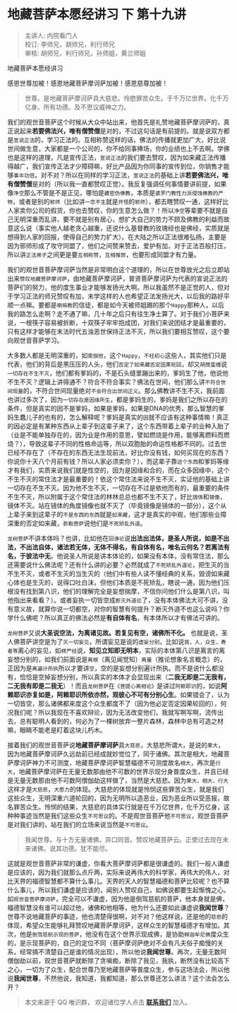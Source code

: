 # 地藏菩萨本愿经讲习 下 第十九讲

> 主讲人: 内院看门人 <br />
> 校订: 李师兄，胡师兄，利行师兄 <br />
> 审核: 胡师兄，利行师兄，孙师姐，黄兰师姐 <br />

地藏菩萨本愿经讲习

感恩世尊加被！感恩地藏菩萨摩诃萨加被！感恩慈尊加被！

> 世尊。是地藏菩萨摩诃萨具大慈悲。怜愍罪苦众生。于千万亿世界。化千万亿身。所有功德。及不思议威神之力。

我们的观世音菩萨这个时候从大众中站出来，他首先是礼赞地藏菩萨摩诃萨的，真正说起来**若要佛法兴，唯有僧赞僧**是对的，不过这句话是有前提的。就是说双方都是`宣说正法`的，学习正法的。互相称赞这样的话，佛法的传播就更加广大，好比说世间做生意，大家都是一个公司的，你不给同事捧场，你的业绩也上不去啊。学佛也是这样的道理，凡是宣传正法，`宣说正法`的我们要去赞叹，因为如来藏正法传播得越广，我们宣传正法才少障碍嘛，好比产品因为你同事的宣传到位，你销售才能够`事半功倍`，对不对？所以在同样的学习正法，`宣说正法`的基础上讲**若要佛法兴，唯有僧赞僧**是对的（所以我一直都赞叹正觉）。我反复强调任何事情要讲前提，如果像`净空`那么不管是不是正见，哪怕是`藏密伪佛教`，本质是`婆罗门教性力派侵蚀佛教的产物`，或者是别的`邪师`（比如讲`一念不生`就是`开悟`的`邪师`），都去瞎赞叹一通，这样好比人家卖你公司的假货，你也去赞叹，你的生意怎么做？！所以`净空`等辈要不就是自己无明深重而乱讲，要不就是别有居心，想扩大自己的势力不顾及佛教的利益而故意这么说（事实他人越老贪心越重，还说什么基督教的玫瑰经也是佛经，实质就是想得到人家的回报，使得自己的势力扩大）。在大陆之所以正法很难弘扬，主要是因为邪师形成了攻守同盟了，他们之间赞来赞去，爱护有加，对于正法百般打压，所以讲`正法弟子`之间更是要`互相称赞`，`互相推崇`，也要形成同盟才有力量。

我们的观世音菩萨摩诃萨当然是非常明白这个道理的，所以在世尊放光之后立即站出来`赞叹地藏菩萨摩诃萨`，由地藏菩萨摩诃萨，普贤菩萨摩诃萨为代表的宣说正法的菩萨们的努力，他的度生事业才能够发扬光大啊。所以我虽然不是正觉的人，但对于学习正法的师兄赞叹有加，末学这样的人也希望正法发扬光大，以后我的路好平顺一点嘛。要都是`喇嘛教`的信徒，都是如今天被师姐踢的那个`Happy`那种人，以后我的路怎么走啊？走不通了嘛，几十年之后只有往生净土算了。对于我们小菩萨来说，一根筷子容易被折断，十双筷子牢牢抱成团，对我们来说团结才是最重要的，只有这样才能够在末法时代五浊恶世保持正法不灭，所以我们要相互赞叹，这个要向观世音菩萨学习。

大多数人都是无明深重的，如`南伽他`，这个`Happy`，`不枉初心`这些人，其实他们只是代表，他们的背后是黑压压的人头，他们`否定了如来藏否定因果轮回`，却又`胡搅蛮缠`说`一切存在不生不灭`，他们都有爹妈的，不是石头缝里蹦出来的，爹妈生了他，他说他不生不灭？逻辑上讲得通不？符合不符合事实？佛法在世间，他们那么讲`不符合世间现量`的，不符合世间现量绝对`不会符合出世间正义`。那么佛教讲不生不灭，我前面也讲过多次了，因为`一切存在是因缘所生`，都是爹妈生的，爹妈是我们之所以存在的条件，但是真实的因不是爹妈，如果是爹妈，如果是DNA的优秀，那么智慧的爹妈生蠢儿子的也有的，怎么解释呢？爹妈是真实的`因`就不应该有这种事情嘛！真正的因必定是有某种东西从上辈子到这辈子来了，这个东西带着上辈子的业种入胎了（业是不能单独存在的，因为业是作用的意思，譬如燃烧是作用，能够离燃料而燃烧？），导致这辈子不同的性格命运等，所以双胞胎的命运性格都不同的。过去世已经不存在了（不存在的东西无法生现前法，好比你没有钱，如何买现在的东西？你说你十天八个月前有钱？所以人家必须卖你？），而这辈子靠`这个东西`和爹妈等缘才有我们，实质来说我们就是性空的，因为是因缘和合的，而在众多因缘中，这个不生不灭的常住法才是最重要的！依这个常住法来说不生不灭，实证他的基础上讲一切存在不生不灭。因为他不生不灭，一切存在不过是依他而有的，最重要的条件不生不灭，所以附属于这个常住法的林林总总也都不生不灭了，好比`镜体`和`镜像`，镜体不灭。站在镜体的角度镜像也就不灭了（毕竟镜像是镜体的一部分），这个从上辈子来到这辈子的`不是东西的东西`就是`如来藏`，这才是真实的中观，他们那些业障深重的否定如来藏，`弥勒菩萨`说他们是`不死矫乱外道`。

`龙树菩萨`不讲本体吗？也讲，比如他在`回诤论`说**出法出法体，是圣人所说，如是不出法，不出法自体，诸法若无体，无体不得名，有自体有名，唯名云何名？若离法有名，于彼法中无**。他说圣人所说是讲本体论的，如果没有本体，没有常住法，那么还需要说什么佛法呢？还有什么讲的必要？必然就成了`不死矫乱外道论`，把生灭的当不生不灭，或者不生灭的当生灭的（他们中有些人读不懂经典的关系，毁谤如来藏心体也是生灭的，说得口吐白沫，但他们本质是不死矫乱，瞎说一通，因为他们压根没有找到第八识，他们的理解完全是妄想揣摩，不信你问他们什么是第八识，叫他指出来看看？）。或者妄执一切皆空成`断灭外道论`了，没有本体佛法大可不讲，没有意义故，就算你说一切都空，对你的智慧有何提升？断灭外道不也这么说吗？你学什么佛呢？所以真正的佛法必然是**有自体有名**，有本体所以才有佛法可讲的。

`龙树菩萨`又说**大圣说空法，为离诸见故。若复见有空，诸佛所不化。** 也就是说，圣人佛菩萨讲空是为了`灭一切妄见`，所谓妄见是说的`虚妄分别`，比如说`我，人，众生，寿者等`离心的妄见，如`楞严经`说，**知见立知即无明本**，实际的本体第八识是离言的离妄想分别的，如我们前面说是`离根`（离见闻觉知）`离量`（推论想象名言概念）的，正因为是`离遍计所执`所以才要讲`空`，空的是妄想分别遍计所执。而不是说什么都没有，恰恰是空掉妄想分别，所以真实的本体才会显现出来（**二我无即是二无我有，二无我有即是二我无**）！而且`龙树菩萨`在`《菩提心离相论》`是讲过`阿赖耶识`的，如说**阿赖耶识亦复如是，阿赖耶识所依亦然，观彼心不可有分别心生**。如果错会了，认为一切皆空，那么诸佛都来度这个众生都度不了（因为他必定否定因果轮回的），何况我们呢？所以我现在不喜欢辩论，因为无法改变他们，我就写啊写啊，流传出去，总有聪明人看到的，何必为了一棵树放弃一整片森林，森林中总有可造之材嘛，眼睛不能老是盯着这块儿朽木。

接着我们的观世音菩萨说**地藏菩萨摩诃萨**具`大慈悲`，大慈悲所谓`大`，是说的`果大`，因为地藏菩萨摩诃萨久远劫前已经成就妙觉位了，同于诸佛。其次是相大，地藏菩萨摩诃萨神力不可测度，地藏菩萨摩诃萨智慧福德不可测度故名`相大`，再次是`行大`，地藏菩萨摩诃萨在无量无数那由他不可数的世界示现分身普度众生，并且已经是无量无数那由他不可数阿僧伽劫这样做了，当然是大慈悲。因为`果大，相大，行大`这样才是`大慈悲`，`大愿力`的体现。大慈悲的体现就是怜悯这些罪苦众生，就是我们这些众生，无明深重六道轮回的，因为无明所以造恶业，因为恶业所以受恶报，故名罪苦众生。怜悯的结果，大慈悲的具体实行就是在千万亿世界，化千万亿身，这种种事迹当然是我们这些众生`不可思议`的。不是观世音菩萨他`不可思议`，观世音菩萨是对我们讲的，站在我们的立场来说当然是`不可思议`。

> 我闻世尊。与十方无量诸佛。异口同音。赞叹地藏菩萨云。正使过去现在未来诸佛。说其功德。犹不能尽。

这就是观世音菩萨非常的谦虚，你看大菩萨摩诃萨都是很谦虚的。我们一般人谦虚是应该的，因为我们就那么点斤两，实际来说再伟大的科学家，再伟大的伟人，对比天界的福德智慧都不算什么事儿。天界的天人的智慧福德和菩萨比较呢？也不算什么事儿，所以我们谦虚是应该的，闻别人赞叹自己，如佛说都要生起惭愧之心。如`观世音菩萨摩诃萨`，完全可以不谦虚，因为他是倒驾慈航的菩萨，他本身就是佛，福德智慧没有谁可以超过他，诸佛和他相等，他为什么还要如此谦虚说**我闻世尊**？世尊不说地藏菩萨的事迹，他也清楚得很啊，对不对？他这样说，还是他的`慈悲`的体现，希望众生能够礼拜赞叹地藏菩萨摩诃萨，这样众生的智慧福德才有增加。其次，他是`倒驾慈航示现的菩萨`，他没有在这个世界示现成佛，是协助`释迦牟尼佛`度众生的，是示现菩萨的，自己的定位不同（菩萨摩诃萨绝对不会有凡夫俗子痴慢的关系，经常搞不清楚自己是谁的情况出现），所以他说**我闻世尊**。再次，无量无数阿僧伽劫以前，观世音菩萨就断除了贪嗔痴，断除了我见，我执，断然没有比较高下之心，一切为了众生，配合世尊乃至地藏菩萨等普度众生，参与这场法会，所以他说**我闻世尊**，不然他说，我知道，我都知道，那么世尊还怎么讲法？这个法会怎么开？

> 本文来源于 QQ 唯识群， 欢迎诸位学人点击 **[联系我们](https://mp.weixin.qq.com/s/lZCfWjmLjgNR165Tx4_bCQ)** 加入。
